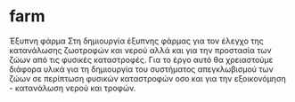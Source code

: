 # farm
Έξυπνη φάρμα
Στη δημιουργία έξυπνης φάρμας για τον έλεγχο της κατανάλωσης ζωοτροφών και νερού αλλά και για την προστασία των  ζώων από τις φυσικές καταστροφές.
Για το έργο αυτό θα χρειαστούμε διάφορα υλικά για τη δημιουργία του συστήματος απεγκλωβισμού των ζώων σε περίπτωση  φυσικών
καταστροφών οσο και για την εξοικονόμηση - κατανάλωση νερού και τροφών. 
